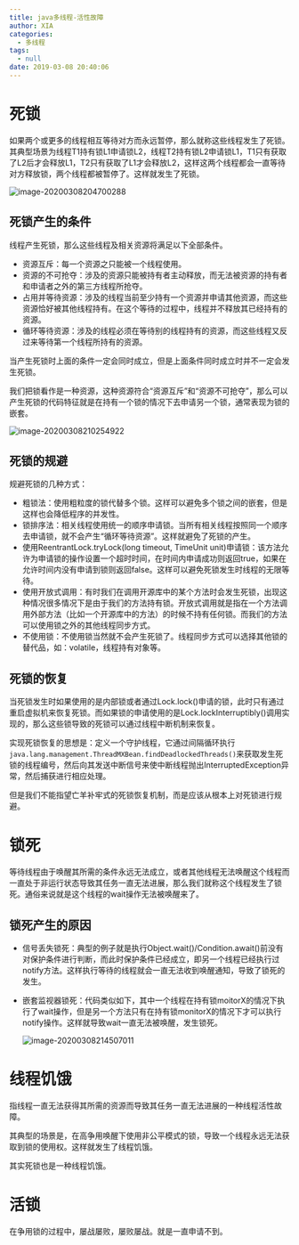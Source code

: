 ```yaml
---
title: java多线程-活性故障
author: XIA
categories:
  - 多线程
tags:
  - null
date: 2019-03-08 20:40:06
---
```


# 死锁

如果两个或更多的线程相互等待对方而永远暂停，那么就称这些线程发生了死锁。其典型场景为线程T1持有锁L1申请锁L2，线程T2持有锁L2申请锁L1，T1只有获取了L2后才会释放L1，T2只有获取了L1才会释放L2，这样这两个线程都会一直等待对方释放锁，两个线程都被暂停了。这样就发生了死锁。

![image-20200308204700288](https://xbxblog2.bj.bcebos.com/java%E5%A4%9A%E7%BA%BF%E7%A8%8B-%E6%B4%BB%E6%80%A7%E6%95%85%E9%9A%9C%2Fimage-20200308204700288.png)

## 死锁产生的条件

线程产生死锁，那么这些线程及相关资源将满足以下全部条件。

+ 资源互斥：每一个资源之只能被一个线程使用。
+ 资源的不可抢夺：涉及的资源只能被持有者主动释放，而无法被资源的持有者和申请者之外的第三方线程所抢夺。
+ 占用并等待资源：涉及的线程当前至少持有一个资源并申请其他资源，而这些资源恰好被其他线程持有。在这个等待的过程中，线程并不释放其已经持有的资源。
+ 循环等待资源：涉及的线程必须在等待别的线程持有的资源，而这些线程又反过来等待第一个线程所持有的资源。

当产生死锁时上面的条件一定会同时成立，但是上面条件同时成立时并不一定会发生死锁。

我们把锁看作是一种资源，这种资源符合“资源互斥”和“资源不可抢夺”，那么可以产生死锁的代码特征就是在持有一个锁的情况下去申请另一个锁，通常表现为锁的嵌套。

![image-20200308210254922](https://xbxblog2.bj.bcebos.com/java%E5%A4%9A%E7%BA%BF%E7%A8%8B-%E6%B4%BB%E6%80%A7%E6%95%85%E9%9A%9C%2Fimage-20200308210254922.png)

## 死锁的规避

规避死锁的几种方式：

+ 粗锁法：使用粗粒度的锁代替多个锁。这样可以避免多个锁之间的嵌套，但是这样也会降低程序的并发性。
+ 锁排序法：相关线程使用统一的顺序申请锁。当所有相关线程按照同一个顺序去申请锁，就不会产生“循环等待资源”。这样就避免了死锁的产生。
+ 使用ReentrantLock.tryLock(long timeout, TimeUnit unit)申请锁：该方法允许为申请锁的操作设置一个超时时间，在时间内申请成功则返回true，如果在允许时间内没有申请到锁则返回false。这样可以避免死锁发生时线程的无限等待。
+ 使用开放式调用：有时我们在调用开源库中的某个方法时会发生死锁，出现这种情况很多情况下是由于我们的方法持有锁。开放式调用就是指在一个方法调用外部方法（比如一个开源库中的方法）的时候不持有任何锁。而我们的方法可以使用锁之外的其他线程同步方式。
+ 不使用锁：不使用锁当然就不会产生死锁了。线程同步方式可以选择其他锁的替代品，如：volatile，线程持有对象等。

## 死锁的恢复

当死锁发生时如果使用的是内部锁或者通过Lock.lock()申请的锁，此时只有通过重启虚拟机来恢复死锁。而如果锁的申请使用的是Lock.lockInterruptibly()调用实现的，那么这些锁导致的死锁可以通过线程中断机制来恢复。

实现死锁恢复的思想是：定义一个守护线程，它通过间隔循环执行`java.lang.management.ThreadMXBean.findDeadlockedThreads()`来获取发生死锁的线程编号，然后向其发送中断信号来使中断线程抛出InterruptedException异常，然后捕获进行相应处理。

但是我们不能指望亡羊补牢式的死锁恢复机制，而是应该从根本上对死锁进行规避。

# 锁死

等待线程由于唤醒其所需的条件永远无法成立，或者其他线程无法唤醒这个线程而一直处于非运行状态导致其任务一直无法进展，那么我们就称这个线程发生了锁死。通俗来说就是这个线程的wait操作无法被唤醒来了。

## 锁死产生的原因

+ 信号丢失锁死：典型的例子就是执行Object.wait()/Condition.await()前没有对保护条件进行判断，而此时保护条件已经成立，即另一个线程已经执行过notify方法。这样执行等待的线程就会一直无法收到唤醒通知，导致了锁死的发生。

+ 嵌套监视器锁死：代码类似如下，其中一个线程在持有锁moitorX的情况下执行了wait操作，但是另一个方法只有在持有锁monitorX的情况下才可以执行notify操作。这样就导致wait一直无法被唤醒，发生锁死。

  ![image-20200308214507011](https://xbxblog2.bj.bcebos.com/java%E5%A4%9A%E7%BA%BF%E7%A8%8B-%E6%B4%BB%E6%80%A7%E6%95%85%E9%9A%9C%2Fimage-20200308214507011.png)

# 线程饥饿

指线程一直无法获得其所需的资源而导致其任务一直无法进展的一种线程活性故障。

其典型的场景是，在高争用唤醒下使用非公平模式的锁，导致一个线程永远无法获取到锁的使用权。这样就发生了线程饥饿。

其实死锁也是一种线程饥饿。

# 活锁

在争用锁的过程中，屡战屡败，屡败屡战。就是一直申请不到。